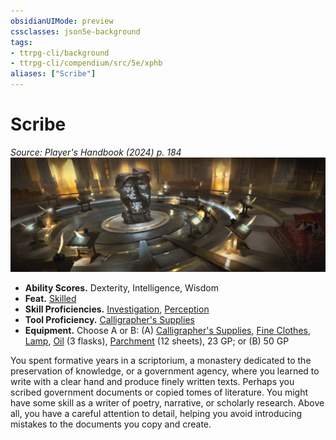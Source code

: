 ```yaml
---
obsidianUIMode: preview
cssclasses: json5e-background
tags:
- ttrpg-cli/background
- ttrpg-cli/compendium/src/5e/xphb
aliases: ["Scribe"]
---
```

# Scribe
*Source: Player's Handbook (2024) p. 184*  
![](Misc%20Files/CLI/compendium/backgrounds/img/scribe.webp#right)

- **Ability Scores.** Dexterity, Intelligence, Wisdom  
- **Feat.** [Skilled](Misc%20Files/CLI/compendium/feats/skilled-xphb.md)  
- **Skill Proficiencies.** [Investigation](Misc%20Files/CLI/rules/skills.md#Investigation), [Perception](Misc%20Files/CLI/rules/skills.md#Perception)  
- **Tool Proficiency.** [Calligrapher's Supplies](Misc%20Files/CLI/compendium/items/calligraphers-supplies-xphb.md)  
- **Equipment.** Choose A or B: (A) [Calligrapher's Supplies](Misc%20Files/CLI/compendium/items/calligraphers-supplies-xphb.md), [Fine Clothes](Misc%20Files/CLI/compendium/items/fine-clothes-xphb.md), [Lamp](Misc%20Files/CLI/compendium/items/lamp-xphb.md), [Oil](Misc%20Files/CLI/compendium/items/oil-xphb.md) (3 flasks), [Parchment](Misc%20Files/CLI/compendium/items/parchment-xphb.md) (12 sheets), 23 GP; or (B) 50 GP  

You spent formative years in a scriptorium, a monastery dedicated to the preservation of knowledge, or a government agency, where you learned to write with a clear hand and produce finely written texts. Perhaps you scribed government documents or copied tomes of literature. You might have some skill as a writer of poetry, narrative, or scholarly research. Above all, you have a careful attention to detail, helping you avoid introducing mistakes to the documents you copy and create.